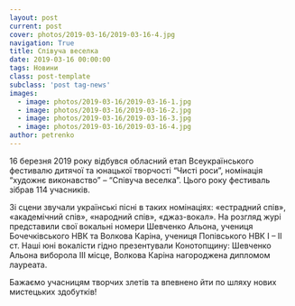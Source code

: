 ```yaml
---
layout: post
current: post
cover: photos/2019-03-16/2019-03-16-4.jpg
navigation: True
title: Співуча веселка
date: 2019-03-16 00:00:00
tags: Новини
class: post-template
subclass: 'post tag-news'
images:
  - image: photos/2019-03-16/2019-03-16-1.jpg
  - image: photos/2019-03-16/2019-03-16-2.jpg
  - image: photos/2019-03-16/2019-03-16-3.jpg
  - image: photos/2019-03-16/2019-03-16-4.jpg
author: petrenko
---
```


16  березня 2019 року відбувся обласний етап Всеукраїнського фестивалю дитячої та юнацької творчості “Чисті роси”, номінація “художнє виконавство” – “Співуча веселка”. Цього року фестиваль зібрав 114 учасників.

Зі сцени звучали українські пісні в таких номінаціях: «естрадний спів», «академічний спів», «народний спів», «джаз-вокал». На розгляд журі представили свої вокальні номери Шевченко Альона, учениця Бочечківського  НВК та Волкова Каріна, учениця  Попівського НВК І – ІІ ст. Наші юні вокалісти гідно презентували Конотопщину: Шевченко Альона виборола ІІІ місце,  Волкова Каріна  нагороджена дипломом лауреата.

Бажаємо учасницям творчих злетів та впевнено йти по шляху нових мистецьких здобутків!
